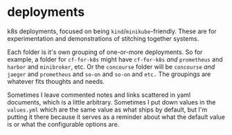 # deployments

k8s deployments, focused on being `kind`/`minikube`-friendly. These are for experimentation and demonstrations of stitching together systems.

Each folder is it's own grouping of one-or-more deployments. So for example, a folder for `cf-for-k8s` might have `cf-for-k8s` _and_ `prometheus` and `harbor` and `minibroker`, etc. Or the `concourse` folder will be `concourse` _and_ `jaeger` and `prometheus` and `so-on` and `so-on` and `etc.` The groupings are whatever fits thoughts and needs.

Sometimes I leave commented notes and links scattered in yaml documents, which is a little arbitrary. Sometimes I put down values in the `values.yml` which are the same value as what ships by default, but I'm putting it there because it serves as a reminder about what the default value is or what the configurable options are.
